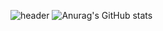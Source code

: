 ![header](https://capsule-render.vercel.app/api?type=wave&color=auto&height=300&section=header&text=SeopDoingGit%20&fontSize=90)
![Anurag's GitHub stats](https://github-readme-stats.vercel.app/api?username=dkfzm3221&show_icons=true&theme=radical)

